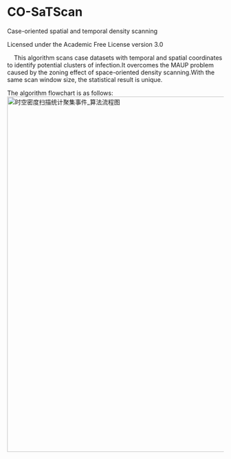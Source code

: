 # CO-SaTScan
Case-oriented spatial and temporal density scanning

Licensed under the Academic Free License version 3.0

&nbsp;&nbsp;&nbsp;&nbsp;This algorithm scans case datasets with temporal and spatial coordinates to identify potential clusters of infection.It overcomes the MAUP problem caused by the zoning effect of space-oriented density scanning.With the same scan window size, the statistical result is unique.



The algorithm flowchart is as follows: 
<img width="826" alt="时空密度扫描统计聚集事件_算法流程图" src="https://user-images.githubusercontent.com/55351306/233790803-eeff7ec5-65ce-43b5-8f16-0845ad47e234.png">
